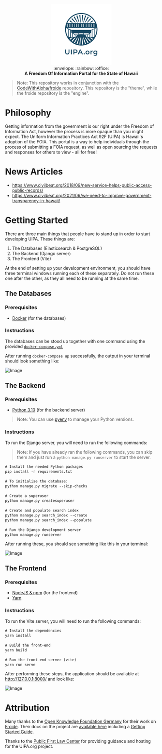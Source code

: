 <div align="center">
  <img src="./docs/logos/uipa.org/vertical/UIPA-vertical-logo-transparent-background.png" alt="UIPA.org Logo" width="200" />
</div>

<div align="center">
	:envelope: :rainbow: :office:
</div>

<div align="center">
  <strong>A Freedom Of Information Portal for the State of Hawaii</strong>
</div>

> Note: This repository works in conjunction with the [CodeWithAloha/froide](https://github.com/CodeWithAloha/froide) repository. This repository is the "theme", while the froide repository is the "engine".

# Philosophy

Getting information from the government is our right under the Freedom of Information Act, however the process is more opaque than you might expect. The Uniform Information Practices Act 92F (UIPA) is Hawaii's adoption of the FOIA. This portal is a way to help individuals through the process of submitting a FOIA request, as well as open sourcing the requests and responses for others to view - all for free!

# News Articles

- https://www.civilbeat.org/2018/09/new-service-helps-public-access-public-records/
- https://www.civilbeat.org/2021/06/we-need-to-improve-government-transparency-in-hawaii/

# Getting Started

There are three main things that people have to stand up in order to start developing UIPA. These things are:

1. The Databases (Elasticsearch & PostgreSQL)
2. The Backend (Django server)
3. The Frontend (Vite)

At the end of setting up your development environment, you should have three terminal windows running each of these separately. Do not run these one after the other, as they all need to be running at the same time.

## The Databases

### Prerequisites

- [Docker](https://docs.docker.com/engine/install/) (for the databases)

### Instructions

The databases can be stood up together with one command using the provided [`docker-compose.yml`](https://github.com/CodeWithAloha/uipa/blob/08ce6d39bd9434f739117c801a7b8d442322455e/docker-compose.yml)

After running `docker-compose up` successfully, the output in your terminal should look something like:

![Image](https://github.com/CodeWithAloha/uipa/assets/15609358/d5cc6b6a-afbb-4b6b-bc98-35461d7523a5)

## The Backend

### Prerequisites

- [Python 3.10](https://github.com/okfde/fragdenstaat_de/blob/21faa6893a582a02f2a96f4ccce96fddab13bec6/requirements.txt#L2) (for the backend server)

> Note: You can use [pyenv](https://github.com/pyenv/pyenv) to manage your Python versions.

### Instructions

To run the Django server, you will need to run the following commands:

> Note: If you have already ran the following commands, you can skip them and just run a `python manage.py runserver` to start the server.

```
# Install the needed Python packages
pip install -r requirements.txt 

# To initialise the database:
python manage.py migrate --skip-checks

# Create a superuser
python manage.py createsuperuser

# Create and populate search index
python manage.py search_index --create
python manage.py search_index --populate

# Run the Django development server
python manage.py runserver
```

After running these, you should see something like this in your terminal:

![Image](https://github.com/CodeWithAloha/uipa/assets/15609358/98b0c91e-c540-4309-95f9-313e1d4234ad)

## The Frontend

### Prerequisites

- [NodeJS & npm](https://nodejs.org/en/download) (for the frontend)
- [Yarn](https://classic.yarnpkg.com/en/docs/install)

### Instructions

To run the Vite server, you will need to run the following commands:

```
# Install the dependencies
yarn install

# Build the front-end
yarn build

# Run the front-end server (vite)
yarn run serve
```

After performing these steps, the application should be available at http://127.0.0.1:8000/ and look like:

![Image](https://github.com/CodeWithAloha/uipa/assets/15609358/f2e58505-418e-4747-83f9-96ecb02abd3f)

# Attribution

Many thanks to the [Open Knowledge Foundation Germany](https://www.okfn.de/) for their work on [Froide](https://github.com/okfde/froide). Their docs on the project are [available here](http://froide.readthedocs.org/en/latest/) including a [Getting Started Guide](http://froide.readthedocs.org/en/latest/gettingstarted/).

Thanks to the [Public First Law Center](https://www.publicfirstlaw.org/) for providing guidance and hosting for the UIPA.org project.